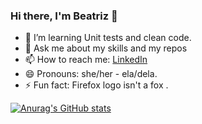 ### Hi there, I'm Beatriz 👋

- 🌱 I’m learning Unit tests and clean code.
- 💬 Ask me about my skills and my repos
- 📫 How to reach me: [LinkedIn](https://www.linkedin.com/in/beagonc/)
- 😄 Pronouns: she/her - ela/dela.
- ⚡ Fun fact: Firefox logo isn't a fox .


[![Anurag's GitHub stats](https://github-readme-stats.vercel.app/api?username=biagonz&show_icons=true&count_private=true&theme=dracula)](https://github.com/anuraghazra/github-readme-stats)


<!--
**biagonz/biagonz** is a ✨ _special_ ✨ repository because its `README.md` (this file) appears on your GitHub profile.

Here are some ideas to get you started:

- 🔭 I’m currently working on ...
- 🌱 I’m currently learning ...
- 👯 I’m looking to collaborate on ...
- 🤔 I’m looking for help with ...
- 💬 Ask me about ...
- 📫 How to reach me: ...
- 😄 Pronouns: ...
- ⚡ Fun fact: ...
-->
